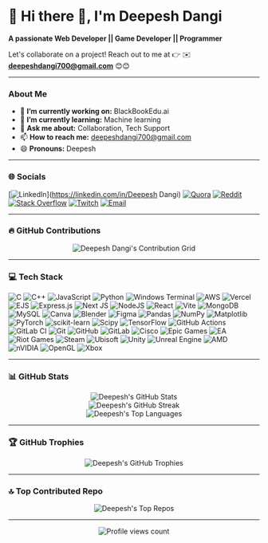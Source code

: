 # 💫 Hi there 👋, I'm Deepesh Dangi

**A passionate Web Developer || Game Developer || Programmer**

Let's collaborate on a project! Reach out to me at 👉 ✉️ **deepeshdangi700@gmail.com** 😊😊

---

### About Me

- 🔭 **I’m currently working on:** BlackBookEdu.ai
- 🌱 **I’m currently learning:** Machine learning
- 💬 **Ask me about:** Collaboration, Tech Support
- 📫 **How to reach me:** deepeshdangi700@gmail.com
- 😄 **Pronouns:** Deepesh

---

### 🌐 Socials
[![LinkedIn](https://img.shields.io/badge/LinkedIn-%230077B5.svg?logo=linkedin&logoColor=white)](https://linkedin.com/in/Deepesh Dangi) [![Quora](https://img.shields.io/badge/Quora-%23B92B27.svg?logo=Quora&logoColor=white)](https://quora.com/profile/Deepesh) [![Reddit](https://img.shields.io/badge/Reddit-%23FF4500.svg?logo=Reddit&logoColor=white)](https://reddit.com/user/u/Syth_80) [![Stack Overflow](https://img.shields.io/badge/-Stackoverflow-FE7A16?logo=stack-overflow&logoColor=white)](https://stackoverflow.com/users/31307423) [![Twitch](https://img.shields.io/badge/Twitch-%239146FF.svg?logo=Twitch&logoColor=white)](https://twitch.tv/Syth70) [![Email](https://img.shields.io/badge/Email-D14836?logo=gmail&logoColor=white)](mailto:deepeshdangi700@gmail.com) 

---

### 🔥 GitHub Contributions
<div align="center">
  <img src="./contrib-graph.svg" alt="Deepesh Dangi's Contribution Grid" style="max-width: 100%;">
</div>

---

### 💻 Tech Stack
![C](https://img.shields.io/badge/c-%2300599C.svg?style=plastic&logo=c&logoColor=white) ![C++](https://img.shields.io/badge/c++-%2300599C.svg?style=plastic&logo=c%2B%2B&logoColor=white) ![JavaScript](https://img.shields.io/badge/javascript-%23323330.svg?style=plastic&logo=javascript&logoColor=%23F7DF1E) ![Python](https://img.shields.io/badge/python-3670A0?style=plastic&logo=python&logoColor=ffdd54) ![Windows Terminal](https://img.shields.io/badge/Windows%20Terminal-%234D4D4D.svg?style=plastic&logo=windows-terminal&logoColor=white) ![AWS](https://img.shields.io/badge/AWS-%23FF9900.svg?style=plastic&logo=amazon-aws&logoColor=white) ![Vercel](https://img.shields.io/badge/vercel-%23000000.svg?style=plastic&logo=vercel&logoColor=white) ![EJS](https://img.shields.io/badge/ejs-%23B4CA65.svg?style=plastic&logo=ejs&logoColor=black) ![Express.js](https://img.shields.io/badge/express.js-%23404d59.svg?style=plastic&logo=express&logoColor=%2361DAFB) ![Next JS](https://img.shields.io/badge/Next-black?style=plastic&logo=next.js&logoColor=white) ![NodeJS](https://img.shields.io/badge/node.js-6DA55F?style=plastic&logo=node.js&logoColor=white) ![React](https://img.shields.io/badge/react-%2320232a.svg?style=plastic&logo=react&logoColor=%2361DAFB) ![Vite](https://img.shields.io/badge/vite-%23646CFF.svg?style=plastic&logo=vite&logoColor=white) ![MongoDB](https://img.shields.io/badge/MongoDB-%234ea94b.svg?style=plastic&logo=mongodb&logoColor=white) ![MySQL](https://img.shields.io/badge/mysql-4479A1.svg?style=plastic&logo=mysql&logoColor=white) ![Canva](https://img.shields.io/badge/Canva-%2300C4CC.svg?style=plastic&logo=Canva&logoColor=white) ![Blender](https://img.shields.io/badge/blender-%23F5792A.svg?style=plastic&logo=blender&logoColor=white) ![Figma](https://img.shields.io/badge/figma-%23F24E1E.svg?style=plastic&logo=figma&logoColor=white) ![Pandas](https://img.shields.io/badge/pandas-%23150458.svg?style=plastic&logo=pandas&logoColor=white) ![NumPy](https://img.shields.io/badge/numpy-%23013243.svg?style=plastic&logo=numpy&logoColor=white) ![Matplotlib](https://img.shields.io/badge/Matplotlib-%23ffffff.svg?style=plastic&logo=Matplotlib&logoColor=black) ![PyTorch](https://img.shields.io/badge/PyTorch-%23EE4C2C.svg?style=plastic&logo=PyTorch&logoColor=white) ![scikit-learn](https://img.shields.io/badge/scikit--learn-%23F7931E.svg?style=plastic&logo=scikit-learn&logoColor=white) ![Scipy](https://img.shields.io/badge/SciPy-%230C55A5.svg?style=plastic&logo=scipy&logoColor=%white) ![TensorFlow](https://img.shields.io/badge/TensorFlow-%23FF6F00.svg?style=plastic&logo=TensorFlow&logoColor=white) ![GitHub Actions](https://img.shields.io/badge/github%20actions-%232671E5.svg?style=plastic&logo=githubactions&logoColor=white) ![GitLab CI](https://img.shields.io/badge/gitlab%20CI-%23181717.svg?style=plastic&logo=gitlab&logoColor=white) ![Git](https://img.shields.io/badge/git-%23F05033.svg?style=plastic&logo=git&logoColor=white) ![GitHub](https://img.shields.io/badge/github-%23121011.svg?style=plastic&logo=github&logoColor=white) ![GitLab](https://img.shields.io/badge/gitlab-%23181717.svg?style=plastic&logo=gitlab&logoColor=white) ![Cisco](https://img.shields.io/badge/cisco-%23049fd9.svg?style=plastic&logo=cisco&logoColor=black) ![Epic Games](https://img.shields.io/badge/epicgames-%23313131.svg?style=plastic&logo=epicgames&logoColor=white) ![EA](https://img.shields.io/badge/ea-%23000000.svg?style=plastic&logo=ea&logoColor=white) ![Riot Games](https://img.shields.io/badge/riotgames-D32936.svg?style=plastic&logo=riotgames&logoColor=white) ![Steam](https://img.shields.io/badge/steam-%23000000.svg?style=plastic&logo=steam&logoColor=white) ![Ubisoft](https://img.shields.io/badge/Ubisoft-%23F5F5F5.svg?style=plastic&logo=Ubisoft&logoColor=black) ![Unity](https://img.shields.io/badge/unity-%23000000.svg?style=plastic&logo=unity&logoColor=white) ![Unreal Engine](https://img.shields.io/badge/unrealengine-%23313131.svg?style=plastic&logo=unrealengine&logoColor=white) ![AMD](https://img.shields.io/badge/AMD-%23000000.svg?style=plastic&logo=amd&logoColor=white) ![nVIDIA](https://img.shields.io/badge/nVIDIA-%2376B900.svg?style=plastic&logo=nVIDIA&logoColor=white) ![OpenGL](https://img.shields.io/badge/OpenGL-white?logo=OpenGL&style=plastic) ![Xbox](https://img.shields.io/badge/xbox-%23107C10.svg?style=plastic&logo=xbox&logoColor=white)

---

### 📊 GitHub Stats
<div align="center">
  <img src="https://github-readme-stats.vercel.app/api?username=Deepesh70&theme=dark&hide_border=false&include_all_commits=true&count_private=false" alt="Deepesh's GitHub Stats"/><br/>
  <img src="https://nirzak-streak-stats.vercel.app/?user=Deepesh70&theme=dark&hide_border=false" alt="Deepesh's GitHub Streak"/><br/>
  <img src="https://github-readme-stats.vercel.app/api/top-langs/?username=Deepesh70&theme=dark&hide_border=false&include_all_commits=true&count_private=false&layout=compact" alt="Deepesh's Top Languages"/>
</div>

---

### 🏆 GitHub Trophies
<div align="center">
  <img src="https://github-profile-trophy.vercel.app/?username=Deepesh70&theme=radical&no-frame=false&no-bg=true&margin-w=4" alt="Deepesh's GitHub Trophies"/>
</div>

---

### 🔝 Top Contributed Repo
<div align="center">
  <img src="https://github-contributor-stats.vercel.app/api?username=Deepesh70&limit=5&theme=dark&combine_all_yearly_contributions=true" alt="Deepesh's Top Repos"/>
</div>

---

<p align="center">
  <img src="https://visitcount.itsvg.in/api?id=Deepesh70&icon=3&color=6" alt="Profile views count"/>
</p>

<!-- Proudly created with GPRM ( https://gprm.itsvg.in ) -->
